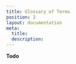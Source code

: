 ```yaml
---
title: Glossary of Terms
position: 2
layout: documentation
meta:
  title:
  description:
---
```


__Todo__